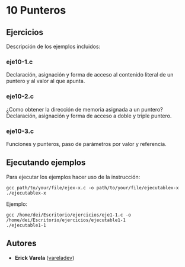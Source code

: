 # 10 Punteros

## Ejercicios

Descripción de los ejemplos incluidos:

### eje10-1.c

Declaración, asignación y forma de acceso al contenido literal de un puntero y al valor al que apunta.

### eje10-2.c

¿Como obtener la dirección de memoria asignada a un puntero? Declaración, asignación y forma de acceso a doble y triple puntero.

### eje10-3.c

Funciones y punteros, paso de parámetros por valor y referencia.


## Ejecutando ejemplos

Para ejecutar los ejemplos hacer uso de la instrucción:

```
gcc path/to/your/file/ejex-x.c -o path/to/your/file/ejecutablex-x
./ejecutablex-x
```

Ejemplo:

```
gcc /home/dei/Escritorio/ejercicios/eje1-1.c -o /home/dei/Escritorio/ejercicios/ejecutable1-1
./ejecutable1-1
```

## Autores

* **Erick Varela** ([vareladev](https://github.com/vareladev/))


